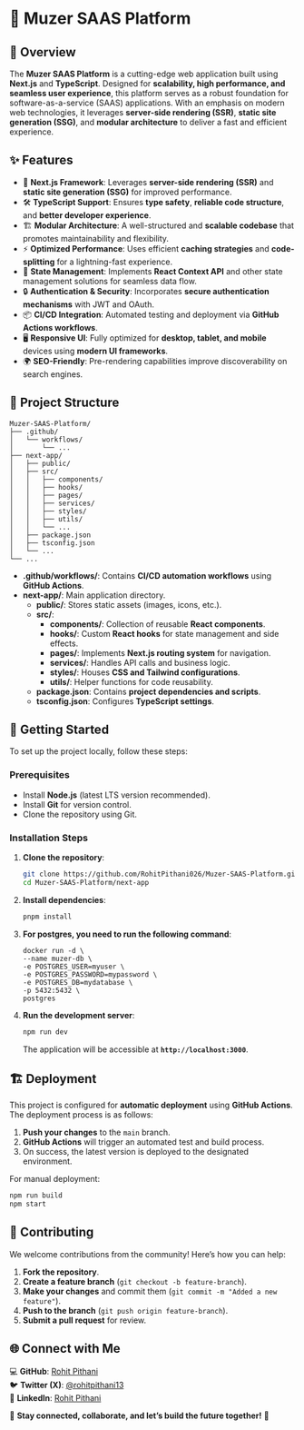 
# 🚀 Muzer SAAS Platform

## 🌟 Overview

The **Muzer SAAS Platform** is a cutting-edge web application built using **Next.js** and **TypeScript**. Designed for **scalability, high performance, and seamless user experience**, this platform serves as a robust foundation for software-as-a-service (SAAS) applications. With an emphasis on modern web technologies, it leverages **server-side rendering (SSR)**, **static site generation (SSG)**, and **modular architecture** to deliver a fast and efficient experience.

## ✨ Features

-   🚀 **Next.js Framework**: Leverages **server-side rendering (SSR)** and **static site generation (SSG)** for improved performance.
-   🛠 **TypeScript Support**: Ensures **type safety**, **reliable code structure**, and **better developer experience**.
-   🏗 **Modular Architecture**: A well-structured and **scalable codebase** that promotes maintainability and flexibility.
-   ⚡ **Optimized Performance**: Uses efficient **caching strategies** and **code-splitting** for a lightning-fast experience.
-   🔄 **State Management**: Implements **React Context API** and other state management solutions for seamless data flow.
-   🔒 **Authentication & Security**: Incorporates **secure authentication mechanisms** with JWT and OAuth.
-   📦 **CI/CD Integration**: Automated testing and deployment via **GitHub Actions workflows**.
-   🖥 **Responsive UI**: Fully optimized for **desktop, tablet, and mobile** devices using **modern UI frameworks**.
-   🌍 **SEO-Friendly**: Pre-rendering capabilities improve discoverability on search engines.

## 📂 Project Structure

```
Muzer-SAAS-Platform/
├── .github/
│   └── workflows/
│       └── ...
├── next-app/
│   ├── public/
│   ├── src/
│   │   ├── components/
│   │   ├── hooks/
│   │   ├── pages/
│   │   ├── services/
│   │   ├── styles/
│   │   ├── utils/
│   │   └── ...
│   ├── package.json
│   ├── tsconfig.json
│   └── ...
└── ...

```

-   **.github/workflows/**: Contains **CI/CD automation workflows** using **GitHub Actions**.
-   **next-app/**: Main application directory.
    -   **public/**: Stores static assets (images, icons, etc.).
    -   **src/**:
        -   **components/**: Collection of reusable **React components**.
        -   **hooks/**: Custom **React hooks** for state management and side effects.
        -   **pages/**: Implements **Next.js routing system** for navigation.
        -   **services/**: Handles API calls and business logic.
        -   **styles/**: Houses **CSS and Tailwind configurations**.
        -   **utils/**: Helper functions for code reusability.
    -   **package.json**: Contains **project dependencies and scripts**.
    -   **tsconfig.json**: Configures **TypeScript settings**.

## 🚀 Getting Started

To set up the project locally, follow these steps:

### Prerequisites

-   Install **Node.js** (latest LTS version recommended).
-   Install **Git** for version control.
-   Clone the repository using Git.

### Installation Steps

1.  **Clone the repository**:
    
    ```bash
    git clone https://github.com/RohitPithani026/Muzer-SAAS-Platform.git
    cd Muzer-SAAS-Platform/next-app  
    ```
    
2.  **Install dependencies**:
    
    ```bash
    pnpm install    
    ```
    
3. **For postgres, you need to run the following command**:

    ```
    docker run -d \
    --name muzer-db \
    -e POSTGRES_USER=myuser \
    -e POSTGRES_PASSWORD=mypassword \
    -e POSTGRES_DB=mydatabase \
    -p 5432:5432 \
    postgres
    ```

4.  **Run the development server**:
    
    ```bash
    npm run dev  
    ```
    
    The application will be accessible at **`http://localhost:3000`**.
    

## 🏗 Deployment

This project is configured for **automatic deployment** using **GitHub Actions**. The deployment process is as follows:

1.  **Push your changes** to the `main` branch.
2.  **GitHub Actions** will trigger an automated test and build process.
3.  On success, the latest version is deployed to the designated environment.

For manual deployment:

```bash
npm run build
npm start
```

## 🤝 Contributing

We welcome contributions from the community! Here’s how you can help:

1.  **Fork the repository**.
2.  **Create a feature branch** (`git checkout -b feature-branch`).
3.  **Make your changes** and commit them (`git commit -m "Added a new feature"`).
4.  **Push to the branch** (`git push origin feature-branch`).
5.  **Submit a pull request** for review.



## 🌐 Connect with Me

💻 **GitHub**: [Rohit Pithani](https://github.com/RohitPithani026)  
🐦 **Twitter (X)**: [@rohitpithani13](https://x.com/rohitpithani13)  
🔗 **LinkedIn**: [Rohit Pithani](https://www.linkedin.com/in/rohit-pithani-855018324/)

🚀 **Stay connected, collaborate, and let’s build the future together!** 🚀
